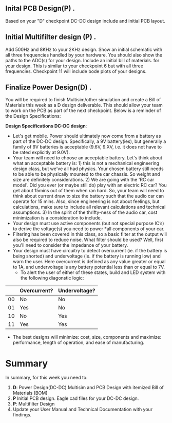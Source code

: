 
## Inital PCB Design(P)  .
Based on your "D" checkpoint DC-DC design include and initial PCB layout.

## Initial Multifilter design (P)  .
Add 500Hz and 8KHz to your 2KHz design.  Show an initial schematic with all three frequencies handled by your hardware.  You should also show the paths to the ADC(s) for your design.  Include an initial bill of materials. for your design.  This is similar to your checkpoint 6 but with all three frequencies.  Checkpoint 11 will include bode plots of your designs.


## Finalize Power Design(D)  .

You will be required to finish Multisim/other simulation and create a Bill of Materials this week as a D design deliverable. This should allow your team to work on the PCB as part of the next checkpoint. Below is a reminder of the Design Specifications:

**Design Specifications DC-DC design**:
* Let's get mobile. Power should ultimately now come from a battery as part of the DC-DC design.  Specifically, a 9V battery(ies), but generally a family of 9V batteries is acceptable (9.6V, 9.XV, i.e. it does not have to be rated explicitly at 9.0V).  
* Your team will need to choose an acceptable battery.  Let's think about what an acceptable battery is:  1) this is not a mechanical engineering design class, but we've all had physics.  Your chosen battery still needs to be able to be physically mounted to the car chassis.  So weight and size are definitely considerations.  2) We are going with the 'RC car model'.  Did you ever (or maybe still do) play with an electric RC car?  You get about 15mins out of them when ran hard.  So, your team will need to think about current draw to size the battery such that the audio car can operate for 15 mins.  Also, since engineering is not about feelings, but calculations, make sure to include all relevant calculations and technical assumptions.  3)  In the spirit of the thrifty-ness of the audio car, cost minimization is a consideration to include.  
* Your design must use active components (but not special purpose IC’s) to derive the voltage(s) you need to power *all components of your car.
* Filtering has been covered in this class, so a basic filter at the output will also be required to reduce noise. What filter should be used?  Well, first you'll need to consider the impedance of your battery.  
* Your design must have circuitry to detect overcurrent (ie. if the battery is being shorted) and undervoltage (ie. if the battery is running low) and warn the user. Here overcurrent is defined as any value greater or equal to 1A, and undervoltage is any battery potential less than or equal to 7V.  
  * To alert the user of either of these states, build and LED system with the following diagonstic logic:  


|               | Overcurrent?  | Undervoltage? |
| ------------- | ------------- | ------------- |
|       00      | No            | No            |
|       01      | Yes           | No            |
|       10      | No            | Yes           |
|       11      | Yes           | Yes           |


* The best designs will minimize: cost, size, components and maximize: performance, length of operation, and ease of manufacturing.  




# Summary

In summary, for this week you need to:

1. **D**: Power Design(DC-DC) Multisim and PCB Design with itemized Bill of Materials (BOM)
2. **P** Initial PCB design.  Eagle cad files for your DC-DC design.
3. **P**: Multifilter Design
4. Update your User Manual and Technical Documentation with your findings.
